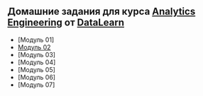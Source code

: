 ## Домашние задания для курса  [Analytics Engineering](https://github.com/Data-Learn/data-engineering/blob/master/DE%20-%20101%20Guide.md) от [DataLearn](https://datalearn.ru/)


- [Модуль 01]
- [Модуль 02](https://github.com/lenabodrenok/datalearn/tree/main/module-02)
- [Модуль 03]
- [Модуль 04]
- [Модуль 05]
- [Модуль 06]
- [Модуль 07]
